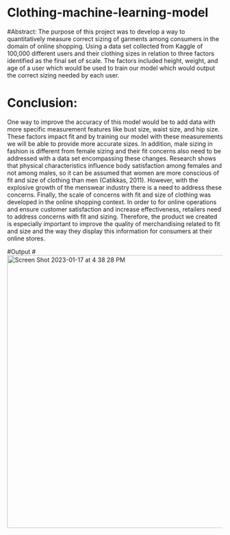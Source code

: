 # Clothing-machine-learning-model

#Abstract:
The purpose of this project was to develop a way to quantitatively measure correct sizing of
garments among consumers in the domain of online shopping. Using a data set collected from
Kaggle of 100,000 different users and their clothing sizes in relation to three factors identified as
the final set of scale. The factors included height, weight, and age of a user which would be used
to train our model which would output the correct sizing needed by each user.

# Conclusion:
One way to improve the accuracy of this model would be to add data with more specific measurement
features like bust size, waist size, and hip size. These factors impact fit and by training our model with
these measurements we will be able to provide more accurate sizes.
In addition, male sizing in fashion is different from female sizing and their fit concerns also need to be
addressed with a data set encompassing these changes. Research shows that physical characteristics
influence body satisfaction among females and not among males, so it can be assumed that women are
more conscious of fit and size of clothing than men (Catikkas, 2011). However, with the explosive
growth of the menswear industry there is a need to address these concerns.
Finally, the scale of concerns with fit and size of clothing was developed in the online shopping context.
In order to for online operations and ensure customer satisfaction and increase effectiveness, retailers
need to address concerns with fit and sizing. Therefore, the product we created is especially important
to improve the quality of merchandising related to fit and size and the way they display this information
for consumers at their online stores. 

#Output
#<img width="637" alt="Screen Shot 2023-01-17 at 4 38 28 PM" src="https://user-images.githubusercontent.com/97979602/213017960-c7f641a5-ea04-4f7a-8fef-0cc7df933d43.png">

